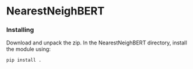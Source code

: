 # NearestNeighBERT

### Installing 
Download and unpack the zip. In the NearestNeighBERT directory, install the module using:
```
pip install .
```
